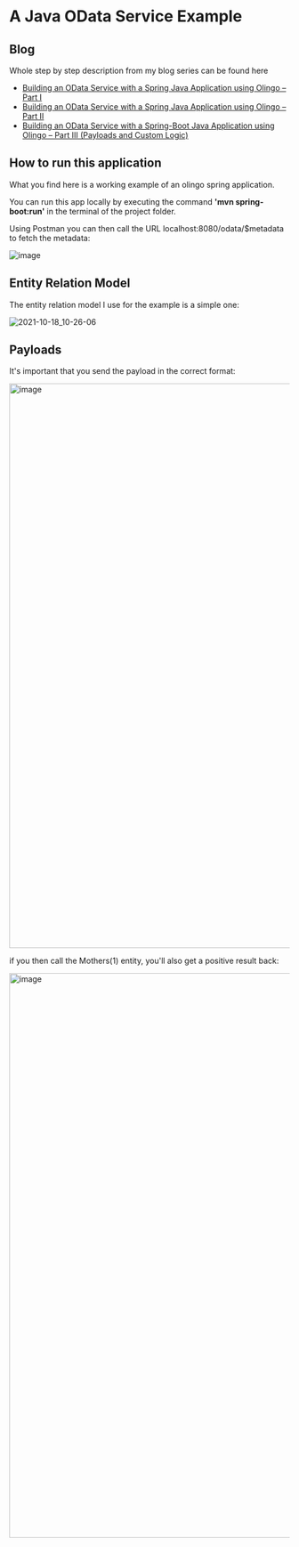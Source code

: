 # A Java OData Service Example

## Blog 

Whole step by step description from my blog series can be found here
- [Building an OData Service with a Spring Java Application using Olingo – Part I](https://blogs.sap.com/2021/10/29/building-an-odata-service-with-a-spring-java-application-using-olingo-part-i/)
- [Building an OData Service with a Spring Java Application using Olingo – Part II](https://blogs.sap.com/2022/01/17/building-an-odata-service-with-a-spring-java-application-using-olingo-part-ii/)
- [Building an OData Service with a Spring-Boot Java Application using Olingo – Part III (Payloads and Custom Logic)](https://blogs.sap.com/2022/08/02/building-an-odata-service-with-a-spring-boot-java-application-using-olingo-part-iii-payloads-and-custom-logic/)


## How to run this application

What you find here is a working example of an olingo spring application.

You can run this app locally by executing the command **'mvn spring-boot:run'** in the terminal of the project folder.

Using Postman you can then call the URL localhost:8080/odata/$metadata to fetch the metadata:

![image](https://user-images.githubusercontent.com/19994604/138900236-f6ba4cca-c3e4-49ea-97c3-e80e5835aa7d.png)


## Entity Relation Model
The entity relation model I use for the example is a simple one:

![2021-10-18_10-26-06](https://user-images.githubusercontent.com/19994604/138327882-76404655-f383-46e6-82af-677560b5ccee.png)


## Payloads

It's important that you send the payload in the correct format:

<img width="1015" alt="image" src="https://user-images.githubusercontent.com/19994604/167310946-febc1bc1-e898-4d31-aa94-efb423e69d1d.png">

if you then call the Mothers(1) entity, you'll also get a positive result back:

<img width="1015" alt="image" src="https://user-images.githubusercontent.com/19994604/167310988-142c61c2-49ab-487d-927e-0f6edd1e6376.png">

